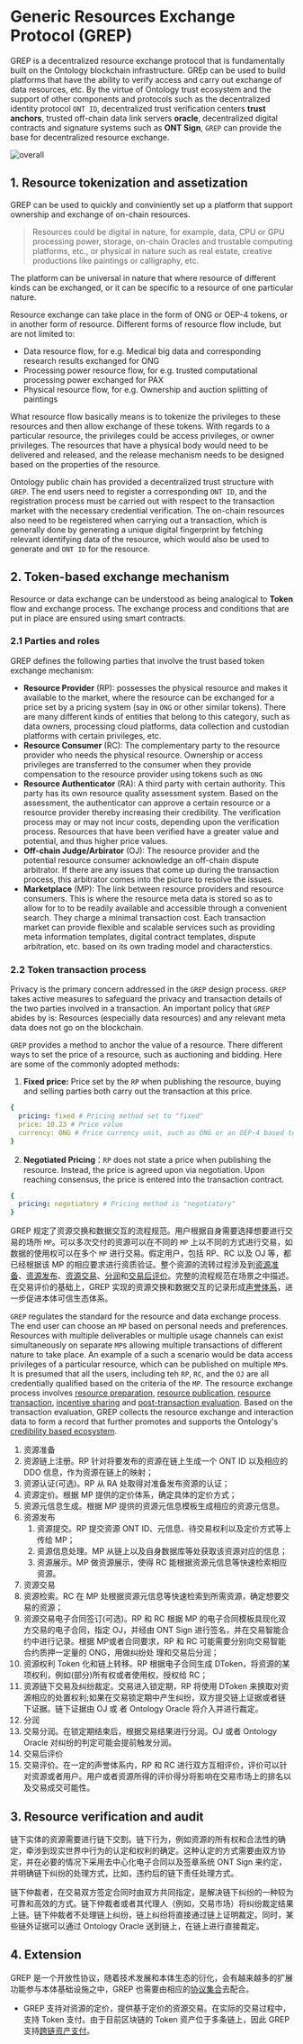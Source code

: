 # Generic Resources Exchange Protocol (GREP)

GREP is a decentralized resource exchange protocol that is fundamentally built on the Ontology blockchain infrastructure. GREp can be used to build platforms that have the ability to verify access and carry out exchange of data resources, etc. By the virtue of Ontology trust ecosystem and the support of other components and protocols such as the decentralized identity protocol `ONT ID`, decentralized trust verification centers **trust anchors**, trusted off-chain data link servers **oracle**, decentralized digital contracts and signature systems such as **ONT Sign**, `GREP` can provide the base for decentralized resource exchange.

![overall](../res/overall.png)

## 1. Resource tokenization and assetization

GREP can be used to quickly and conviniently set up a platform that support ownership and exchange of on-chain resources.

> Resources could be digital in nature, for example, data, CPU or GPU processing power, storage, on-chain Oracles and trustable computing platforms, etc., or  physical in nature such as real estate, creative productions like paintings or calligraphy, etc.

The platform can be universal in nature that where resource of different kinds can be exchanged, or it can be specific to a resource of one particular nature.

Resource exchange can take place in the form of ONG or OEP-4 tokens, or in another form of resource. Different forms of resource flow include, but are not limited to:

- Data resource flow, for e.g. Medical big data and corresponding research results exchanged for ONG
- Processing power resource flow, for e.g. trusted computational processing power exchanged for PAX
- Physical resource flow, for e.g. Ownership and auction splitting of paintings

What resource flow basically means is to tokenize the privileges to these resources and then allow exchange of these tokens. With regards to a particular resource, the privileges could be access privileges, or owner privileges. The resources that have a physical body would need to be delivered and released, and the release mechanism needs to be designed based on the properties of the resource.

Ontology public chain has provided a decentralized trust structure with `GREP`. The end users need to register a corresponding `ONT ID`, and the registration process must be carried out with respect to the transaction market with the necessary credential verification. The on-chain resources also need to be regeistered when carrying out a transaction, which is generally done by generating a unique digital fingerprint by fetching relevant identifying data of the resource, which would also be used to generate and `ONT ID` for the resource.

## 2. Token-based exchange mechanism

Resource or data exchange can be understood as being analogical to **Token** flow and exchange process. The exchange process and conditions that are put in place are ensured using smart contracts. 

### 2.1 Parties and roles

GREP defines the following parties that involve the trust based token exchange mechanism:

- **Resource Provider** (RP): possesses the physical resource and makes it available to the market, where the resource can be exchanged for a price set by a pricing system (say in `ONG` or other similar tokens). There are many different kinds of entities that belong to this category, such as data owners, processing cloud platforms, data collection and custodian platforms with certain privileges, etc.
- **Resource Consumer** (RC): The complementary party to the resource provider who needs the physical resource. Ownership or access privileges are transferred to the consumer when they provide compensation to the resource provider using tokens such as `ONG`
- **Resource Authenticator** (RA): A third party with certain authority. This party has its own resource quality assessment system. Based on the assessment, the authenticator can approve a certain resource or a resource provider thereby increasing their credibility. The verification process may or may not incur costs, depending upon the verification process. Resources that have been verified have a greater value and potential, and thus higher price values.
- **Off-chain Judge/Arbirator** (OJ): The resource provider and the potential resource consumer acknowledge an off-chain dispute arbitrator. If there are any issues that come up during the transaction process, this arbitrator comes into the picture to resolve the issues.
- **Marketplace** (MP): The link between resource providers and resource consumers. This is where the resource meta data is stored so as to allow for to to be readily available and accessible through a convenient search. They charge a minimal transaction cost. Each transaction market can provide flexible and scalable services such as providing meta information templates, digital contract templates, dispute arbitration, etc. based on its own trading model and characterstics.

### 2.2 Token transaction process

Privacy is the primary concern addressed in the `GREP` design process. `GREP` takes active measures to safeguard the privacy and transaction details of the two parties involved in a transaction. An important policy that `GREP` abides by is: Resources (especially data resources) and any relevant meta data does not go on the blockchain.

`GREP` provides a method to anchor the value of a resource. There different ways to set the price of a resource, such as auctioning and bidding. Here are some of the commonly adopted methods:

1. **Fixed price:** Price set by the `RP` when publishing the resource, buying and selling parties both carry out the transaction at this price.
```yaml
{
  pricing: fixed # Pricing method set to "fixed"
  price: 10.23 # Price value
  currency: ONG # Price currency unit, such as ONG or an OEP-4 based token
} 
```
2. **Negotiated Pricing**：`RP` does not state a price when publishing the resource. Instead, the price is agreed upon via negotiation. Upon reaching consensus, the price is entered into the transaction contract.
```yaml
{
  pricing: negotiatory # Pricing method is "negotiatory"
}
```

GREP 规定了资源交换和数据交互的流程规范。用户根据自身需要选择想要进行交易的场所 `MP`。可以多次交付的资源可以在不同的 `MP` 上以不同的方式进行交易，如数据的使用权可以在多个 `MP` 进行交易。假定用户，包括 RP、RC 以及 OJ 等，都已经根据该 MP 的相应要求进行资质验证。整个资源的流转过程涉及到[资源准备](../../business/scenarios/resource-preparation.md)、[资源发布](../../business/scenarios/resource-publish.md)、[资源交易](../../business/scenarios/resource-transaction.md)、[分润](../../business/scenarios/resource-incentive-share.md)和[交易后评价](../../business/scenarios/tx-evaluation.md)。完整的流程规范在场景之中描述。在交易评价的基础上，GREP 实现的资源交换和数据交互的记录形成[声誉体系](../resource-audit/reputation-score.md)，进一步促进本体可信生态体系。

`GREP` regulates the standard for the resource and data exchange process. The end user can choose an `MP` based on personal needs and preferences. Resources with multiple deliverables or multiple usage channels can exist simultaneously on separate `MP`s allowing multiple transactions of different nature to take place. An example of a such a scenario would be data access privileges of a particular resource, which can be published on multiple `MP`s. It is presumed that all the users, including teh `RP`, `RC`, and the `OJ` are all credentially qualified based on the criteria of the `MP`. The resource exchange process involves [resource preparation](../../business/scenarios/resource-preparation.md), [resource publication](../../business/scenarios/resource-publish.md), [resource transaction](../../business/scenarios/resource-transaction.md), [incentive sharing](../../business/scenarios/resource-incentive-share.md) and [post-transaction evaluation](../../business/scenarios/tx-evaluation.md). Based on the transaction evaluation, GREP collects the resource exchange and interaction data to form a record that further promotes and supports the Ontology's [credibility based ecosystem](../resource-audit/reputation-score.md).
 
1. 资源准备
  1. 资源链上注册。RP 针对将要发布的资源在链上生成一个 ONT ID 以及相应的 DDO 信息，作为资源在链上的映射；
  2. 资源认证(可选)。RP 从 RA 处取得对准备发布资源的认证；
  3. 资源定价。根据 MP 提供的定价体系，确定具体的定价方式；
  4. 资源元信息生成。根据 MP 提供的资源元信息模板生成相应的资源元信息。
2. 资源发布
   1. 资源提交。RP 提交资源 ONT ID、元信息、待交易权利以及定价方式等上传给 MP；
   2. 资源信息处理。MP 从链上以及自身数据库等处获取该资源对应的信息；
   3. 资源展示。MP 做资源展示，使得 RC 能根据资源元信息等快速检索相应资源。
3. 资源交易
  5. 资源检索。RC 在 MP 处根据资源元信息等快速检索到所需资源，确定想要交易的资源；
  6. 资源交易电子合同签订(可选)。RP 和 RC 根据 MP 的电子合同模板具现化双方交易的电子合同，指定 OJ，并经由 ONT Sign 进行签名，并在交易智能合约中进行记录。根据 MP或者合同要求，RP 和 RC 可能需要分别向交易智能合约质押一定量的 ONG，用做纠纷处 理和交易后分润；
  7. 资源权利 Token 化和链上转移。RP 根据电子合同生成 DToken，将资源的某项权利，例如(部分)所有权或者使用权，授权给 RC；
  8. 资源链下交易及纠纷裁定。交易进入锁定期，RP 将使用 DToken 来换取对资源相应的处置权利;如果在交易锁定期中产生纠纷，双方提交链上证据或者链下证据。链下证据由 OJ 或 者 Ontology Oracle 将介入并进行裁定。
4. 分润
  9. 交易分润。在锁定期结束后，根据交易结果进行分润。OJ 或者 Ontology Oracle 对纠纷的判定可能会提前触发分润。
5. 交易后评价
  10. 交易评价。在一定的声誉体系内，RP 和 RC 进行双方互相评价，评价可以针对资源或者用户。用户或者资源所得的评价得分将影响在交易市场上的排名以及交易成交可能性。

## 3. Resource verification and audit

链下实体的资源需要进行链下交割。链下行为，例如资源的所有权和合法性的确定，牵涉到现实世界中行为的认定和权利的确定。这种认定的方式需要由双方协定，并在必要的情况下采用去中心化电子合同以及签章系统 ONT Sign 来约定，并明确链下纠纷的处理方式，比如，违约后的链下责任处理方式。

链下仲裁者，在交易双方签定合同时由双方共同指定，是解决链下纠纷的一种较为可靠和高效的方式。链下仲裁者或者其代理人（例如，交易市场）将纠纷裁定结果上链。链下仲裁者不处理链上纠纷，链上纠纷将直接通过链上证明裁定。同时，某些链外证据可以通过 Ontology Oracle 送到链上，在链上进行直接裁定。

## 4. Extension

GREP 是一个开放性协议，随着技术发展和本体生态的衍化，会有越来越多的扩展功能参与本体基础设施之中，GREP 也需要由相应的[协议集合](../extensions/README.md)去配合。

- GREP 支持对资源的定价，提供基于定价的资源交易。在实际的交易过程中，支持 Token 支付。由于目前区块链的 Token 资产位于多条链上，因此 GREP 支持[跨链资产支付](../extensions/cross-chain/README.md)。
